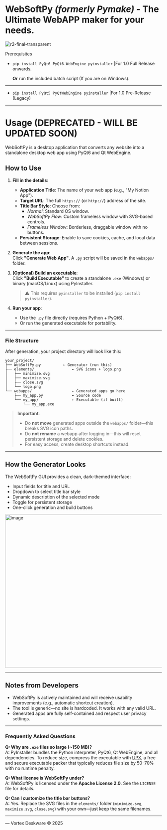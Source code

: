 # WebSoftPy _(formerly Pymake)_ - The Ultimate WebAPP maker for your needs.

![r2-final-transparent](https://github.com/user-attachments/assets/745fefe2-aa95-4d47-b0c1-d9d9ca625186)

Prerequisites

- ```pip install PyQt6 PyQt6-WebEngine pyinstaller``` |For 1.0 Full Release onwards.

  **Or** run the included batch script (If you are on Windows).

-------------------------------------------------------------------------------------

- ```pip install PyQt5 PyQtWebEngine pyinstaller```  |For 1.0 Pre-Release (Legacy)


---
# Usage (DEPRECATED - WILL BE UPDATED SOON)

WebSoftPy is a desktop application that converts any website into a standalone desktop web app using PyQt6 and Qt WebEngine.

## How to Use

1. **Fill in the details**:  
   - **Application Title**: The name of your web app (e.g., "My Notion App").  
   - **Target URL**: The full `https://` (or `http://`) address of the site.  
   - **Title Bar Style**: Choose from:
     - *Normal*: Standard OS window.
     - *WebSoftPy Flow*: Custom frameless window with SVG-based controls.
     - *Frameless Window*: Borderless, draggable window with no buttons.
   - **Persistent Storage**: Enable to save cookies, cache, and local data between sessions.

2. **Generate the app**:  
   Click **"Generate Web App"**. A `.py` script will be saved in the `webapps/` folder.

3. **(Optional) Build an executable**:  
   Click **"Build Executable"** to create a standalone `.exe` (Windows) or binary (macOS/Linux) using PyInstaller.  
   > ⚠️ This requires `pyinstaller` to be installed (`pip install pyinstaller`).

4. **Run your app**:  
   - Use the `.py` file directly (requires Python + PyQt6).  
   - Or run the generated executable for portability.

---

### File Structure

After generation, your project directory will look like this:

```
your_project/
├── WebSoftPy.py          ← Generator (run this)
├── elements/                 ← SVG icons + logo.png
│   ├── minimize.svg
│   ├── maximize.svg
│   ├── close.svg
│   └── logo.png
└── webapps/                  ← Generated apps go here
    ├── my_app.py             ← Source code
    └── my_app/               ← Executable (if built)
        └── my_app.exe
```

> **Important**:  
> - Do **not move** generated apps outside the `webapps/` folder—this breaks SVG icon paths.  
> - Do **not rename** a webapp after logging in—this will reset persistent storage and delete cookies.  
> - For easy access, create desktop shortcuts instead.

---

## How the Generator Looks

The WebSoftPy GUI provides a clean, dark-themed interface:

- Input fields for title and URL  
- Dropdown to select title bar style  
- Dynamic description of the selected mode  
- Toggle for persistent storage  
- One-click generation and build buttons  

<img width="582" height="492" alt="image" src="https://github.com/user-attachments/assets/c420e0d0-f01c-4cd6-b59c-3e6691115c18" />


---

## Notes from Developers

- WebSoftPy is actively maintained and will receive usability improvements (e.g., automatic shortcut creation).  
- The tool is generic—no site is hardcoded. It works with any valid URL.  
- Generated apps are fully self-contained and respect user privacy settings.

---

### Frequently Asked Questions

**Q: Why are `.exe` files so large (~150 MB)?**  
A: PyInstaller bundles the Python interpreter, PyQt6, Qt WebEngine, and all dependencies. To reduce size, compress the executable with [UPX](https://upx.github.io/), a free and secure executable packer that typically reduces file size by 50–70% with no runtime penalty.

**Q: What license is WebSoftPy under?**  
A: WebSoftPy is licensed under the **Apache License 2.0**. See the `LICENSE` file for details.

**Q: Can I customize the title bar buttons?**  
A: Yes. Replace the SVG files in the `elements/` folder (`minimize.svg`, `maximize.svg`, `close.svg`) with your own—just keep the same filenames.

---

— Vortex Deskware © 2025
